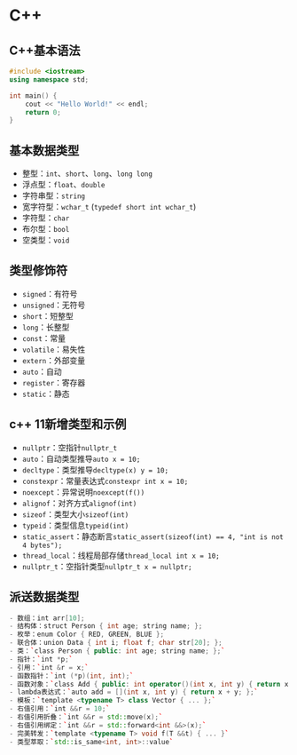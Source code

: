 # C++

## C++基本语法

```c++
#include <iostream>
using namespace std;

int main() {
    cout << "Hello World!" << endl;
    return 0;
}
```

## 基本数据类型

- 整型：`int`、`short`、`long`、`long long`
- 浮点型：`float`、`double`
- 字符串型：`string`
- 宽字符型：`wchar_t`  (`typedef short int wchar_t`)
- 字符型：`char`
- 布尔型：`bool`
- 空类型：`void`

## 类型修饰符

- `signed`：有符号
- `unsigned`：无符号
- `short`：短整型
- `long`：长整型
- `const`：常量
- `volatile`：易失性
- `extern`：外部变量
- `auto`：自动
- `register`：寄存器
- `static`：静态

## c++ 11新增类型和示例

- `nullptr`：空指针`nullptr_t`
- `auto`：自动类型推导`auto x = 10;`
- `decltype`：类型推导`decltype(x) y = 10;`
- `constexpr`：常量表达式`constexpr int x = 10;`
- `noexcept`：异常说明`noexcept(f())`
- `alignof`：对齐方式`alignof(int)`
- `sizeof`：类型大小`sizeof(int)`
- `typeid`：类型信息`typeid(int)`
- `static_assert`：静态断言`static_assert(sizeof(int) == 4, "int is not 4 bytes");`
- `thread_local`：线程局部存储`thread_local int x = 10;`
- `nullptr_t`：空指针类型`nullptr_t x = nullptr;`

## 派送数据类型
```c++
- 数组：int arr[10];
- 结构体：struct Person { int age; string name; };
- 枚举：enum Color { RED, GREEN, BLUE };
- 联合体：union Data { int i; float f; char str[20]; };
- 类：`class Person { public: int age; string name; };`
- 指针：`int *p;`
- 引用：`int &r = x;`
- 函数指针：`int (*p)(int, int);`
- 函数对象：`class Add { public: int operator()(int x, int y) { return x + y; } };`
- lambda表达式：`auto add = [](int x, int y) { return x + y; };`
- 模板：`template <typename T> class Vector { ... };`
- 右值引用：`int &&r = 10;`
- 右值引用折叠：`int &&r = std::move(x);`
- 右值引用绑定：`int &&r = std::forward<int &&>(x);`
- 完美转发：`template <typename T> void f(T &&t) { ... }`
- 类型萃取：`std::is_same<int, int>::value`
```